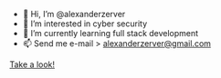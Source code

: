 - 👋 Hi, I’m @alexanderzerver
- 👀 I’m interested in cyber security
- 🌱 I’m currently learning full stack development
- 📫 Send me e-mail > alexanderzerver@gmail.com

<a href="[linked](https://www.linkedin.com/in/zerver/)">Take a look!</a>
